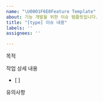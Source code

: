 ```yaml
---
name: "\U0001F6E0Feature Template"
about: 기능 개발을 위한 이슈 템플릿입니다.
title: "[type] 이슈 내용"
labels: ''
assignees: ''

---
```


목적


작업 상세 내용
- [ ]

유의사항
